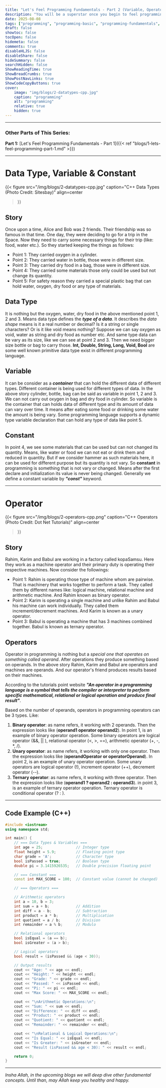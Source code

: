 ```yaml
---
title: "Let's Feel Programming Fundamentals - Part 2 (Variable, Operator)"
description: "You will be a superstar once you begin to feel programming"
date: 2025-08-08
tags: ["programming", "programming-basic", "programming-fundamentals", "data-type", "variable", "constant", "opeartor"]
draft: false
showtoc: false
tocOpen: false
hidemeta: false
comments: true
disableHLJS: false
disableShare: false
hideSummary: false
searchHidden: false
ShowReadingTime: true
ShowBreadCrumbs: true
ShowPostNavLinks: true
ShowCodeCopyButtons: true
cover:
    image: "img/blogs/2-datatypes-cpp.jpg"
    caption: "programming"
    alt: "programming"
    relative: true
    hidden: true
---
```


---
### Other Parts of This Series:
**Part 1:** [Let's Feel Programming Fundamentals - Part 1]({{< ref "blogs/1-lets-feel-programming-part-1.md" >}})

---

# Data Type, Variable & Constant
{{< figure
    src="/img/blogs/2-datatypes-cpp.jpg"
    caption="C++ Data Types (Photo Credit: Sitesbay)"
    align=center
>}}

## Story
Once upon a time, Alice and Bob was 2 friends. Their friendship was so famous in that time. One day, they were deciding to go for a trip in the Space. Now they need to carry some necessary things for their trip (like: food, water etc.). So they started keeping the things as follows:

- Point 1: They carried oxygen in a cylinder.
- Point 2: They carried water in bottle, those were in different size.
- Point 3: They carried dry food in a bag, those were in different size.
- Point 4: They carried some materials those only could be used but not change its quantity.
- Point 5: For safety reason they carried a special plastic bag that can hold water, oxygen, dry food or any type of materials. 

## Data Type
It is nothing but the oxygen, water, dry food in the above mentioned point 1, 2 and 3. Means data type defines the ***type of a data***. It describes the *data shape* means is it a real number or decimal? Is it a string or single characters? Or is it like void means nothing? Suppose we can say oxygen as void, water as string and dry food as number etc. And same type data can be vary as its size, like we can see at point 2 and 3. Then we need bigger size bottle or bag to carry those. **Int, Double, String, Long, Void, Bool** are some well known primitive data type exist in different programming language.

## Variable
It can be consider as a ***container*** that can hold the different data of different types. Different container is being used for different types of data. In the above story cylinder, bottle, bag can be said as variable in point 1, 2 and 3. We can not carry out oxygen in bag and dry food in cylinder. So variable is the container that can holds data of different type and its amount of data can vary over time. It means after eating some food or drinking some water the amount is being vary. Some programming language supports a dynamic type variable declaration that can hold any type of data like point 5.

## Constant
In point 4, we see some materials that can be used but can not changed its quantity. Means, like water or food we can not eat or drink them and reduced in quantity. But if we consider hammer as such materials here, it can be used for different purpose but its quantity is not vary. So **constant** in programming is something that is not vary or changed. Means after the first declare and initialization its value is never being changed. Generally we define a constant variable by ***"const"*** keyword.

---

# Operator
{{< figure
    src="/img/blogs/2-operators-cpp.png"
    caption="C++ Operators (Photo Credit: Dot Net Tutorials)"
    align=center
>}}

## Story
Rahim, Karim and Babul are working in a factory called kopaSamsu. Here they work as a machine operator and their primary duty is operating their respective machines. Now consider the followings:

- Point 1: Rahim is operating those type of machine whom are pairwise. That is machinery that works together to perform a task. They called them by different names like: logical machine, relational machine and arithmetic machine. And Rahim known as binary operator.
- Point 2: Karim is operating a single machine and unlike Rahim and Babul his machine can work individually. They called them increment/decrement machines. And Karim is known as a unary operator.
- Point 3: Babul is operating a machine that has 3 machines combined together. Babul is known as ternary operator.

## Operators
Operator in programming is nothing but a *special one that operates on something called operand*. After operations they produce something based on operands. In the above story Rahim, Karim and Babul are operators and machines are operands. And our operator's friend produces results based on their machines. 

According to the tutorials point website ***"An operator in a programming language is a symbol that tells the compiler or interpreter to perform specific mathematical, relational or logical operation and produce final result"***.

Based on the number of operands, operators in programming operators can be 3 types. Like:

1. **Binary operator**: as name refers, it working with 2 operands. Then the expression looks like (**operand1 operator operand2**). In point 1, is an example of binary operator operation. Some binary operators are logical operator (&&, || ), relational operator (<, >, ==), arithmetic operator (+, -, *, /).
2. **Unary operator**: as name refers, it working with only one operator. Then the expression looks like (**operandOperator or operatorOperand**). In point 2, is an example of unary operator operation. Some unary operators are logical operator (!), increment operator (++), decrement operator (--).
3. **Ternary operator**: as name refers, it working with three operator. Then the expression looks like (**operand1 ? operand2 : operand3**). in point 3, is an example of ternary operator operation. Ternary operator is conditional operator (? : ).
---
## Code Example (C++)
```c++
#include <iostream>
using namespace std;

int main() {
    // === Data Types & Variables ===
    int age = 25;               // Integer type
    float height = 5.9;         // Floating point type
    char grade = 'A';           // Character type
    bool isPassed = true;       // Boolean type
    double pi = 3.1415926535;   // Double precision floating point

    // === Constant ===
    const int MAX_SCORE = 100;  // Constant value (cannot be changed)

    // === Operators ===

    // Arithmetic operators
    int a = 10, b = 3;
    int sum = a + b;            // Addition
    int diff = a - b;           // Subtraction
    int product = a * b;        // Multiplication
    int quotient = a / b;       // Division
    int remainder = a % b;      // Modulo

    // Relational operators
    bool isEqual = (a == b);
    bool isGreater = (a > b);

    // Logical operators
    bool result = (isPassed && (age < 30));

    // Output results
    cout << "Age: " << age << endl;
    cout << "Height: " << height << endl;
    cout << "Grade: " << grade << endl;
    cout << "Passed: " << isPassed << endl;
    cout << "Pi: " << pi << endl;
    cout << "Max Score: " << MAX_SCORE << endl;

    cout << "\nArithmetic Operations:\n";
    cout << "Sum: " << sum << endl;
    cout << "Difference: " << diff << endl;
    cout << "Product: " << product << endl;
    cout << "Quotient: " << quotient << endl;
    cout << "Remainder: " << remainder << endl;

    cout << "\nRelational & Logical Operations:\n";
    cout << "Is Equal: " << isEqual << endl;
    cout << "Is Greater: " << isGreater << endl;
    cout << "Result (isPassed && age < 30): " << result << endl;

    return 0;
}
```

---

*Insha Allah, in the upcoming blogs we will deep dive other fundamental concepts. Until than, may Allah keep you healthy and happy.*